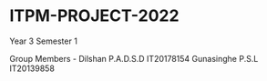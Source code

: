 # ITPM-PROJECT-2022
Year 3 Semester 1

Group Members - 
               Dilshan P.A.D.S.D IT20178154
               Gunasinghe P.S.L  IT20139858
